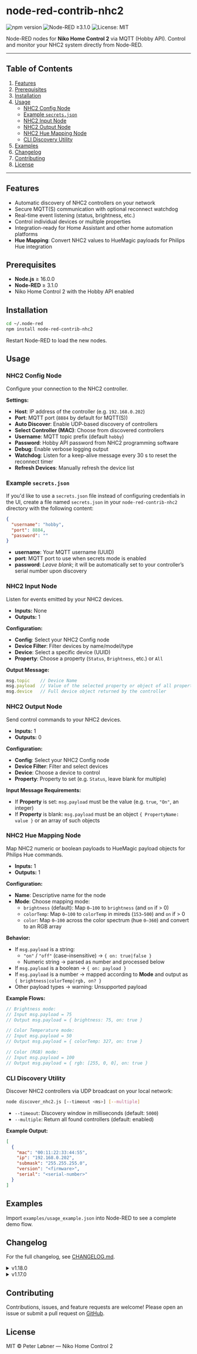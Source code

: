 # node-red-contrib-nhc2

![npm version](https://badge.fury.io/js/node-red-contrib-nhc2.svg) ![Node-RED ≥3.1.0](https://img.shields.io/badge/Node--RED-%3E%3D3.1.0-brightgreen.svg) ![License: MIT](https://img.shields.io/badge/License-MIT-blue.svg)

Node-RED nodes for **Niko Home Control 2** via MQTT (Hobby API). Control and monitor your NHC2 system directly from Node-RED.

---

## Table of Contents

1. [Features](#features)  
2. [Prerequisites](#prerequisites)  
3. [Installation](#installation)  
4. [Usage](#usage)  
   * [NHC2 Config Node](#nhc2-config-node)  
   * [Example `secrets.json`](#example-secretsjson)  
   * [NHC2 Input Node](#nhc2-input-node)  
   * [NHC2 Output Node](#nhc2-output-node)  
   * [NHC2 Hue Mapping Node](#nhc2-hue-mapping-node)  
   * [CLI Discovery Utility](#cli-discovery-utility)  
5. [Examples](#examples)  
6. [Changelog](#changelog)  
7. [Contributing](#contributing)  
8. [License](#license)  

---

## Features

* Automatic discovery of NHC2 controllers on your network  
* Secure MQTT(S) communication with optional reconnect watchdog  
* Real-time event listening (status, brightness, etc.)  
* Control individual devices or multiple properties  
* Integration-ready for Home Assistant and other home automation platforms  
* **Hue Mapping**: Convert NHC2 values to HueMagic payloads for Philips Hue integration  

## Prerequisites

* **Node.js** ≥ 16.0.0  
* **Node-RED** ≥ 3.1.0  
* Niko Home Control 2 with the Hobby API enabled  

## Installation

```bash
cd ~/.node-red
npm install node-red-contrib-nhc2
```

Restart Node-RED to load the new nodes.

## Usage

### NHC2 Config Node

Configure your connection to the NHC2 controller.

**Settings:**

* **Host**: IP address of the controller (e.g. `192.168.0.202`)  
* **Port**: MQTT port (`8884` by default for MQTT(S))  
* **Auto Discover**: Enable UDP-based discovery of controllers  
* **Select Controller (MAC)**: Choose from discovered controllers  
* **Username**: MQTT topic prefix (default `hobby`)  
* **Password**: Hobby API password from NHC2 programming software  
* **Debug**: Enable verbose logging output  
* **Watchdog**: Listen for a keep-alive message every 30 s to reset the reconnect timer  
* **Refresh Devices**: Manually refresh the device list  

### Example `secrets.json`

If you'd like to use a `secrets.json` file instead of configuring credentials in the UI, create a file named `secrets.json` in your `node-red-contrib-nhc2` directory with the following content:

```json
{
  "username": "hobby",
  "port": 8884,
  "password": ""
}
```

* **username**: Your MQTT username (UUID)  
* **port**: MQTT port to use when secrets mode is enabled  
* **password**: *Leave blank*; it will be automatically set to your controller’s serial number upon discovery  

### NHC2 Input Node

Listen for events emitted by your NHC2 devices.

* **Inputs:** None  
* **Outputs:** 1  

**Configuration:**

* **Config**: Select your NHC2 Config node  
* **Device Filter**: Filter devices by name/model/type  
* **Device**: Select a specific device (UUID)  
* **Property**: Choose a property (`Status`, `Brightness`, etc.) or `All`  

**Output Message:**

```js
msg.topic    // Device Name
msg.payload  // Value of the selected property or object of all properties
msg.device   // Full device object returned by the controller
```

### NHC2 Output Node

Send control commands to your NHC2 devices.

* **Inputs:** 1  
* **Outputs:** 0  

**Configuration:**

* **Config**: Select your NHC2 Config node  
* **Device Filter**: Filter and select devices  
* **Device**: Choose a device to control  
* **Property**: Property to set (e.g. `Status`, leave blank for multiple)  

**Input Message Requirements:**

* If **Property** is set: `msg.payload` must be the value (e.g. `true`, `"On"`, an integer)  
* If **Property** is blank: `msg.payload` must be an object `{ PropertyName: value }` or an array of such objects  

### NHC2 Hue Mapping Node

Map NHC2 numeric or boolean payloads to HueMagic payload objects for Philips Hue commands.

* **Inputs:** 1  
* **Outputs:** 1  

**Configuration:**  
* **Name**: Descriptive name for the node  
* **Mode**: Choose mapping mode:  
  * `brightness` (default): Map `0–100` to `brightness` (and `on` if > 0)  
  * `colorTemp`: Map `0–100` to `colorTemp` in mireds (`153–500`) and `on` if > 0  
  * `color`: Map `0–100` across the color spectrum (hue `0–360`) and convert to an RGB array  

**Behavior:**

* If `msg.payload` is a string:  
  * `"on"` / `"off"` (case-insensitive) → `{ on: true|false }`  
  * Numeric string → parsed as number and processed below  
* If `msg.payload` is a boolean → `{ on: payload }`  
* If `msg.payload` is a number → mapped according to **Mode** and output as `{ brightness|colorTemp|rgb, on? }`  
* Other payload types → warning: Unsupported payload  

**Example Flows:**

```js
// Brightness mode:
// Input msg.payload = 75
// Output msg.payload = { brightness: 75, on: true }

// Color Temperature mode:
// Input msg.payload = 50
// Output msg.payload = { colorTemp: 327, on: true }

// Color (RGB) mode:
// Input msg.payload = 100
// Output msg.payload = { rgb: [255, 0, 0], on: true }
```

### CLI Discovery Utility

Discover NHC2 controllers via UDP broadcast on your local network:

```bash
node discover_nhc2.js [--timeout <ms>] [--multiple]
```

* `--timeout`: Discovery window in milliseconds (default: `5000`)  
* `--multiple`: Return all found controllers (default: enabled)  

**Example Output:**

```json
[
  {
    "mac": "00:11:22:33:44:55",
    "ip": "192.168.0.202",
    "submask": "255.255.255.0",
    "version": "<firmware>",
    "serial": "<serial-number>"
  }
]
```

## Examples

Import `examples/usage_example.json` into Node-RED to see a complete demo flow.

## Changelog

For the full changelog, see [CHANGELOG.md](CHANGELOG.md).

<details>
<summary>v1.18.0</summary>

**Added**

* Hue Mapping node (`nhc2-hue-mapping`) to map NHC2 values to HueMagic payloads for brightness, color temperature, and RGB.

</details>

<details>
<summary>v1.17.0</summary>

**Removed**

* Use Secrets toggle removed from the Config node UI.

**Changed**

* Watchdog: listens for a keep-alive message every 30 s to reset the reconnect timer.  
* Improved the save-restore on the nodes  
* Improved filter, so it shows the first device while searching

</details>

## Contributing

Contributions, issues, and feature requests are welcome! Please open an issue or submit a pull request on [GitHub](https://github.com/PLO-NIKO/node-red-contrib-nhc2).

## License

MIT © Peter Løbner — Niko Home Control 2